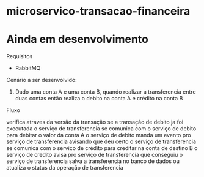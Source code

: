 # microservico-transacao-financeira

# Ainda em desenvolvimento

Requisitos

- RabbitMQ

Cenário a ser desenvolvido:

1. Dado uma conta A e uma conta B, quando realizar a transferencia entre duas contas então realiza o debito na conta A e crédito na conta B

Fluxo

verifica atraves da versão da transação se a transação de debito ja foi executada 
o serviço de transferencia se comunica com o serviço de debito para debitar o valor da conta A
o serviço de debito manda um evento pro serviço de transferencia avisando que deu certo
o serviço de transferencia se comunica com o serviço de crédito para creditar na conta de destino B
o serviço de credito avisa pro serviço de transferencia que conseguiu
o serviço de transferencia salva a transferencia no banco de dados ou atualiza o status da operação de transferencia
